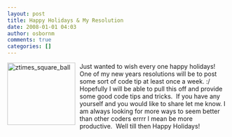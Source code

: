 ```yaml
---
layout: post
title: Happy Holidays & My Resolution
date: 2008-01-01 04:03
author: osbornm
comments: true
categories: []
---
```

<p><a href="http://www.osbornm.com/blog/files/HappyHolidaysMyResolution_11A08/ztimes_square_ball.jpg"><img style="border-top-width: 0px; border-left-width: 0px; border-bottom-width: 0px; margin: 0px 10px 0px 0px; border-right-width: 0px" height="142" alt="ztimes_square_ball" src="http://www.osbornm.com/blog/files/HappyHolidaysMyResolution_11A08/ztimes_square_ball_thumb.jpg" width="155" align="left" border="0" /></a> Just wanted to wish every one happy holidays! One of my new years resolutions will be to post some sort of code tip at least once a week. :/ Hopefully I will be able to pull this off and provide some good code tips and tricks.  If you have any yourself and you would like to share let me know. I am always looking for more ways to seem better than other coders errrr I mean be more productive.  Well till then Happy Holidays! </p>
